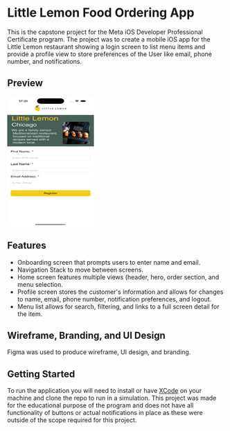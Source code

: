 # Little Lemon Food Ordering App
This is the capstone project for the Meta iOS Developer Professional Certificate program. The project was to create a mobile iOS app for the Little Lemon restaurant 
showing a login screen to list menu items and provide a profile view to store preferences of the User like email, phone number, and notifications.

## Preview
<img src="LittleLemonCapstone/Misc/Screenshots/OnBoarding.png" alt="OnBoardingScreen" width=200 height=300>

## Features
- Onboarding screen that prompts users to enter name and email.
- Navigation Stack to move between screens.
- Home screen features multiple views (header, hero, order section, and menu selection.
- Profile screen stores the customer's information and allows for changes to name, email, phone number, notification preferences, and logout.
- Menu list allows for search, filtering, and links to a full screen detail for the item.

## Wireframe, Branding, and UI Design
Figma was used to produce wireframe, UI design, and branding.


## Getting Started
To run the application you will need to install or have [XCode](https://developer.apple.com/documentation/safari-developer-tools/installing-xcode-and-simulators) on your machine and clone the repo to run in a simulation. This project was made for the educational purpose 
of the program and does not have all functionality of buttons or actual notifications in place as these were outside of the scope required for this project.
